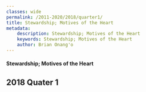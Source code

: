 ```yaml
---
classes: wide
permalink: /2011-2020/2018/quarter1/
title: Stewardship; Motives of the Heart
metadata:
    description: Stewardship; Motives of the Heart
    keywords: Stewardship; Motives of the Heart
    author: Brian Onang'o
---
```


#### Stewardship; Motives of the Heart

## 2018 Quater 1
